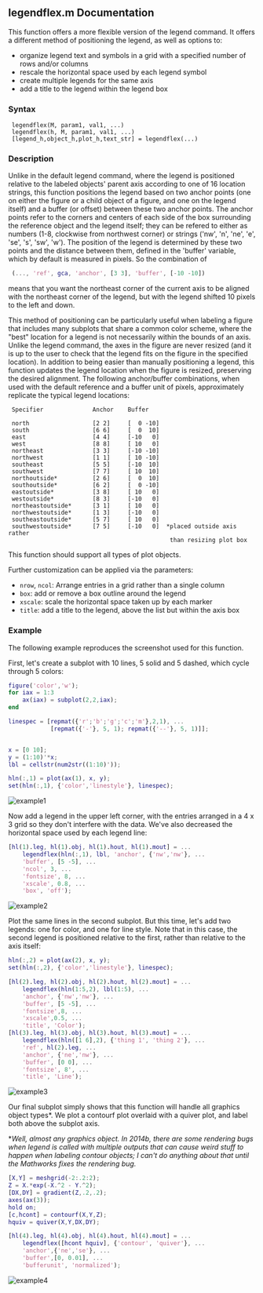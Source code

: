 ## legendflex.m Documentation

This function offers a more flexible version of the legend command.  It
offers a different method of positioning the legend, as well as options
to:
 
* organize legend text and symbols in a grid with a specified number of
  rows and/or columns 
* rescale the horizontal space used by each legend symbol
* create multiple legends for the same axis
* add a title to the legend within the legend box

### Syntax

```
 legendflex(M, param1, val1, ...)
 legendflex(h, M, param1, val1, ...)
 [legend_h,object_h,plot_h,text_str] = legendflex(...)
```

### Description

Unlike in the default legend command, where the legend is positioned
relative to the labeled objects' parent axis according to one of 16
location strings, this function positions the legend based on two anchor
points (one on either the figure or a child object of a figure, and one
on the legend itself) and a buffer (or offset) between these two anchor
points. The anchor points refer to the corners and centers of each
side of the box surrounding the reference object and the legend itself;
they can be refered to either as numbers (1-8, clockwise from northwest
corner) or strings ('nw', 'n', 'ne', 'e', 'se', 's', 'sw', 'w').  The
position of the legend is determined by these two points and the distance
between them, defined in the 'buffer' variable, which by default is
measured in pixels.  So the combination of

```matlab
 (..., 'ref', gca, 'anchor', [3 3], 'buffer', [-10 -10])
```
means that you want the northeast corner of the current axis to be
aligned with the northeast corner of the legend, but with the legend
shifted 10 pixels to the left and down. 


This method of positioning can be particularly useful when labeling a
figure that includes many subplots that share a common color scheme,
where the "best" location for a legend is not necessarily within the
bounds of an axis.  Unlike the legend command, the axes in the figure are
never resized (and it is up to the user to check that the legend fits on
the figure in the specified location).  In addition to being easier than
manually positioning a legend, this function updates the legend location
when the figure is resized, preserving the desired alignment.  The
following anchor/buffer combinations, when used with the default
reference and a buffer unit of pixels, approximately replicate the
typical legend locations:

```
 Specifier              Anchor    Buffer

 north                  [2 2]     [  0 -10]
 south                  [6 6]     [  0  10]
 east                   [4 4]     [-10   0]
 west                   [8 8]     [ 10   0]
 northeast              [3 3]     [-10 -10]
 northwest              [1 1]     [ 10 -10]
 southeast              [5 5]     [-10  10]
 southwest              [7 7]     [ 10  10]
 northoutside*          [2 6]     [  0  10]
 southoutside*          [6 2]     [  0 -10]
 eastoutside*           [3 8]     [ 10   0]
 westoutside*           [8 3]     [-10   0]
 northeastoutside*      [3 1]     [ 10   0]
 northwestoutside*      [1 3]     [-10   0]
 southeastoutside*      [5 7]     [ 10   0]
 southwestoutside*      [7 5]     [-10   0]  *placed outside axis rather
                                              than resizing plot box
```

This function should support all types of plot objects.

Further customization can be applied via the parameters:

* `nrow`, `ncol`: Arrange entries in a grid rather than a single column
* `box`: add or remove a box outline around the legend
* `xscale`: scale the horizontal space taken up by each marker
* `title`: add a title to the legend, above the list but within the axis
  box

### Example
The following example reproduces the screenshot used for this function.

First, let's create a subplot with 10 lines, 5 solid and 5 dashed, which
cycle through 5 colors:

```matlab
figure('color','w');
for iax = 1:3
    ax(iax) = subplot(2,2,iax);
end

linespec = [repmat({'r';'b';'g';'c';'m'},2,1), ...
            [repmat({'-'}, 5, 1); repmat({'--'}, 5, 1)]];


x = [0 10];
y = (1:10)'*x;
lbl = cellstr(num2str((1:10)'));

hln(:,1) = plot(ax(1), x, y);
set(hln(:,1), {'color','linestyle'}, linespec);
```

![example1](legendflex_readme_01.png)

Now add a legend in the upper left corner, with the entries arranged in a
4 x 3 grid so they don't interfere with the data.  We've also decreased
the horizontal space used by each legend line:

```matlab
[hl(1).leg, hl(1).obj, hl(1).hout, hl(1).mout] = ...
    legendflex(hln(:,1), lbl, 'anchor', {'nw','nw'}, ...
    'buffer', [5 -5], ...
    'ncol', 3, ...
    'fontsize', 8, ...
    'xscale', 0.8, ...
    'box', 'off');
```               
![example2](legendflex_readme_02.png)           
                          
Plot the same lines in the second subplot.  But this time, let's add two
legends: one for color, and one for line style.  Note that in this case,
the second legend is positioned relative to the first, rather than
relative to the axis itself:

```matlab
hln(:,2) = plot(ax(2), x, y);
set(hln(:,2), {'color','linestyle'}, linespec);

[hl(2).leg, hl(2).obj, hl(2).hout, hl(2).mout] = ...
    legendflex(hln(1:5,2), lbl(1:5), ...
    'anchor', {'nw','nw'}, ...
    'buffer', [5 -5], ...
    'fontsize',8, ...
    'xscale',0.5, ...
    'title', 'Color');
[hl(3).leg, hl(3).obj, hl(3).hout, hl(3).mout] = ...
    legendflex(hln([1 6],2), {'thing 1', 'thing 2'}, ...
    'ref', hl(2).leg, ...
    'anchor', {'ne','nw'}, ...
    'buffer', [0 0], ...
    'fontsize', 8', ...
    'title', 'Line');
```
![example3](legendflex_readme_03.png)

Our final subplot simply shows that this function will handle all graphics object types\*.  We plot a contourf plot overlaid with a quiver plot, and
label both above the subplot axis. 

*_Well, almost any graphics object.  In 2014b, there are some rendering bugs when legend is called with multiple outputs that can cause weird stuff to happen when labeling contour objects; I can't do anything about that until the Mathworks fixes the rendering bug._

```matlab
[X,Y] = meshgrid(-2:.2:2);
Z = X.*exp(-X.^2 - Y.^2);
[DX,DY] = gradient(Z,.2,.2);
axes(ax(3));
hold on;
[c,hcont] = contourf(X,Y,Z);
hquiv = quiver(X,Y,DX,DY);

[hl(4).leg, hl(4).obj, hl(4).hout, hl(4).mout] = ...
    legendflex([hcont hquiv], {'contour', 'quiver'}, ...
    'anchor',{'ne','se'}, ...
    'buffer',[0, 0.01], ...
    'bufferunit', 'normalized');
```
![example4](legendflex_readme_04.png)










